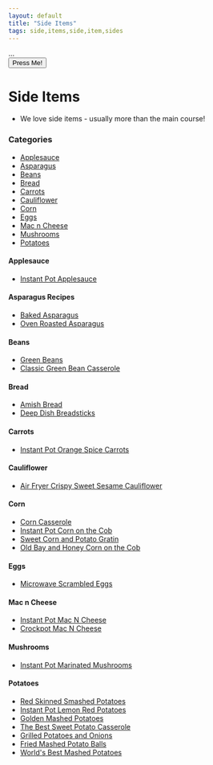 ```yaml
---
layout: default
title: "Side Items"
tags: side,items,side,item,sides
---
```

<div id="visits">...</div>
<script>
    function cb(response) {
        document.getElementById("visits").innerText=response.value;
    }
</script>
<script async src="https://api.countapi.xyz/hit/cmwillett.github.io/TheDigitalCookbook?callback=cb"></script>
<button onclick="cb()" src="https://api.countapi.xyz/hit/cwillett.github.io/TheDigitalCookbookSides?callback=cb">Press Me!</button>
<script>
function clicked() {
    const para = document.createElement("p");
    const node = document.createTextNode("Hello there");
    para.appendChild(node);
    const element = document.getElementById("visits");
    element.appendChild(para);
}
function cb(response) {
    document.getElementById("visits").innerText=response.value;
}
</script>

# Side Items
* We love side items - usually more than the main course!

### Categories
<!-- TOC depthFrom:4 depthTo:6 withLinks:1 updateOnSave:1 orderedList:0 -->

- [Applesauce](#applesauce)
- [Asparagus](#asparagus)
- [Beans](#beans)
- [Bread](#bread)
- [Carrots](#carrots)
- [Cauliflower](#cauliflower)
- [Corn](#corn)
- [Eggs](#eggs)
- [Mac n Cheese](#mac-n-cheese)
- [Mushrooms](#mushrooms)
- [Potatoes](#potatoes)

<!-- /TOC -->

#### Applesauce
* [Instant Pot Applesauce]({{site.github.url}}/Sides/InstantPotApplesauce/index.html)

#### Asparagus Recipes
* [Baked Asparagus]({{site.github.url}}/Sides/BakedAsparagus/index.html)
* [Oven Roasted Asparagus]({{site.github.url}}/Sides/OvenRoastedAsparagus/index.html)

#### Beans
* [Green Beans]({{site.github.url}}/Sides/GreenBeans/index.html)
* [Classic Green Bean Casserole]({{site.github.url}}/Sides/ClassicGreenBeanCasserole/index.html)

#### Bread
* [Amish Bread]({{site.github.url}}/Sides/AmishBread/index.html)
* [Deep Dish Breadsticks]({{site.github.url}}/Sides/DeepDishBreadsticks/index.html)

#### Carrots
* [Instant Pot Orange Spice Carrots]({{site.github.url}}/Sides/InstantPotOrangeSpiceCarrots/index.html)

#### Cauliflower
* [Air Fryer Crispy Sweet Sesame Cauliflower]({{site.github.url}}/Sides/AirFryerCrispySweetSesameCauliflower/index.html)

#### Corn
* [Corn Casserole]({{site.github.url}}/Sides/CornCasserole/index.html)
* [Instant Pot Corn on the Cob]({{site.github.url}}/Sides/InstantPotCornOnTheCob/index.html)
* [Sweet Corn and Potato Gratin]({{site.github.url}}/Sides/SweetCornAndPotatoGratin/index.html)
* [Old Bay and Honey Corn on the Cob]({{site.github.url}}/Sides/OldBayAndHoneyCornOnTheCob/index.html)

#### Eggs
* [Microwave Scrambled Eggs]({{site.github.url}}/Sides/MicrowaveScrambledEggs/index.html)

#### Mac n Cheese
* [Instant Pot Mac N Cheese]({{site.github.url}}/Sides/InstantPotMacNCheese/index.html)
* [Crockpot Mac N Cheese]({{site.github.url}}/Sides/CrockpotMacNCheese/index.html)

#### Mushrooms
* [Instant Pot Marinated Mushrooms]({{site.github.url}}/Sides/InstantPotMarinatedMushrooms/index.html)

#### Potatoes
* [Red Skinned Smashed Potatoes]({{site.github.url}}/Sides/RedSkinnedSmashedPotatoes/index.html)
* [Instant Pot Lemon Red Potatoes]({{site.github.url}}/Sides/InstantPotLemonRedPotatoes/index.html)
* [Golden Mashed Potatoes]({{site.github.url}}/Sides/GoldenMashedPotatoes/index.html)
* [The Best Sweet Potato Casserole]({{site.github.url}}/Sides/TheBestSweetPotatoCasserole/index.html)
* [Grilled Potatoes and Onions]({{site.github.url}}/Sides/GrilledPotatoesAndOnions/index.html)
* [Fried Mashed Potato Balls]({{site.github.url}}/Sides/FriedMashedPotatoBalls/index.html)
* [World's Best Mashed Potatoes]({{site.github.url}}/Sides/WorldsBestMashedPotatoes/index.html)
